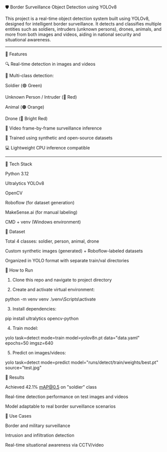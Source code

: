 🛡 Border Surveillance Object Detection using YOLOv8

This project is a real-time object detection system built using YOLOv8, designed for intelligent border surveillance. It detects and classifies multiple entities such as soldiers, intruders (unknown persons), drones, animals, and more from both images and videos, aiding in national security and situational awareness.


---

🚀 Features

🔍 Real-time detection in images and videos

🎯 Multi-class detection:

Soldier (🟢 Green)

Unknown Person / Intruder (🔴 Red)

Animal (🟠 Orange)

Drone (🔺 Bright Red)


🎥 Video frame-by-frame surveillance inference

🧠 Trained using synthetic and open-source datasets

💻 Lightweight CPU inference compatible



---

🧪 Tech Stack

Python 3.12

Ultralytics YOLOv8

OpenCV

Roboflow (for dataset generation)

MakeSense.ai (for manual labeling)

CMD + venv (Windows environment)


📂 Dataset

Total 4 classes: soldier, person, animal, drone

Custom synthetic images (generated) + Roboflow-labeled datasets

Organized in YOLO format with separate train/val directories



🏁 How to Run

1. Clone this repo and navigate to project directory


2. Create and activate virtual environment:

python -m venv venv
.\venv\Scripts\activate


3. Install dependencies:

pip install ultralytics opencv-python


4. Train model:

yolo task=detect mode=train model=yolov8n.pt data="data.yaml" epochs=50 imgsz=640


5. Predict on images/videos:

yolo task=detect mode=predict model="runs/detect/train/weights/best.pt" source="test.jpg"


🧠 Results

Achieved 42.1% mAP@0.5 on "soldier" class

Real-time detection performance on test images and videos

Model adaptable to real border surveillance scenarios


📌 Use Cases

Border and military surveillance

Intrusion and infiltration detection

Real-time situational awareness via CCTV/video
